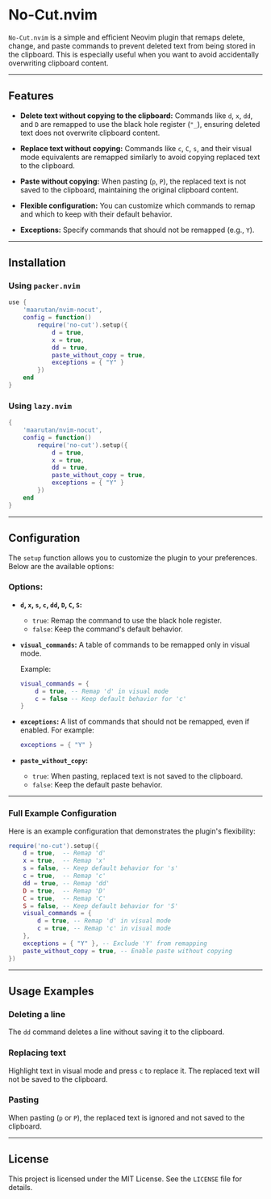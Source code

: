 # No-Cut.nvim

`No-Cut.nvim` is a simple and efficient Neovim plugin that remaps delete, change, and paste commands to prevent deleted text from being stored in the clipboard. This is especially useful when you want to avoid accidentally overwriting clipboard content.

---

## Features

- **Delete text without copying to the clipboard:**
  Commands like `d`, `x`, `dd`, and `D` are remapped to use the black hole register (`"_`), ensuring deleted text does not overwrite clipboard content.

- **Replace text without copying:**
  Commands like `c`, `C`, `s`, and their visual mode equivalents are remapped similarly to avoid copying replaced text to the clipboard.

- **Paste without copying:**
  When pasting (`p`, `P`), the replaced text is not saved to the clipboard, maintaining the original clipboard content.

- **Flexible configuration:**
  You can customize which commands to remap and which to keep with their default behavior.

- **Exceptions:**
  Specify commands that should not be remapped (e.g., `Y`).

---

## Installation

### Using `packer.nvim`

```lua
use {
    'maarutan/nvim-nocut',
    config = function()
        require('no-cut').setup({
            d = true,
            x = true,
            dd = true,
            paste_without_copy = true,
            exceptions = { "Y" }
        })
    end
}
```

### Using `lazy.nvim`

```lua
{
    'maarutan/nvim-nocut',
    config = function()
        require('no-cut').setup({
            d = true,
            x = true,
            dd = true,
            paste_without_copy = true,
            exceptions = { "Y" }
        })
    end
}
```

---

## Configuration

The `setup` function allows you to customize the plugin to your preferences. Below are the available options:

### Options:

- **`d`, `x`, `s`, `c`, `dd`, `D`, `C`, `S`:**

  - `true`: Remap the command to use the black hole register.
  - `false`: Keep the command's default behavior.

- **`visual_commands`:**
  A table of commands to be remapped only in visual mode.

  Example:

  ```lua
  visual_commands = {
      d = true, -- Remap 'd' in visual mode
      c = false -- Keep default behavior for 'c'
  }
  ```

- **`exceptions`:**
  A list of commands that should not be remapped, even if enabled. For example:

  ```lua
  exceptions = { "Y" }
  ```

- **`paste_without_copy`:**
  - `true`: When pasting, replaced text is not saved to the clipboard.
  - `false`: Keep the default paste behavior.

---

### Full Example Configuration

Here is an example configuration that demonstrates the plugin's flexibility:

```lua
require('no-cut').setup({
    d = true,  -- Remap 'd'
    x = true,  -- Remap 'x'
    s = false, -- Keep default behavior for 's'
    c = true,  -- Remap 'c'
    dd = true, -- Remap 'dd'
    D = true,  -- Remap 'D'
    C = true,  -- Remap 'C'
    S = false, -- Keep default behavior for 'S'
    visual_commands = {
        d = true, -- Remap 'd' in visual mode
        c = true, -- Remap 'c' in visual mode
    },
    exceptions = { "Y" }, -- Exclude 'Y' from remapping
    paste_without_copy = true, -- Enable paste without copying
})
```

---

## Usage Examples

### Deleting a line

The `dd` command deletes a line without saving it to the clipboard.

### Replacing text

Highlight text in visual mode and press `c` to replace it. The replaced text will not be saved to the clipboard.

### Pasting

When pasting (`p` or `P`), the replaced text is ignored and not saved to the clipboard.

---

## License

This project is licensed under the MIT License. See the `LICENSE` file for details.
